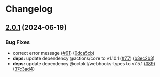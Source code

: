 # Changelog

## [2.0.1](https://github.com/soc221b/shorten-commit-sha/compare/v2.0.0...v2.0.1) (2024-06-19)


### Bug Fixes

* correct error message ([#91](https://github.com/soc221b/shorten-commit-sha/issues/91)) ([0dca5cb](https://github.com/soc221b/shorten-commit-sha/commit/0dca5cbeb4b0be373c405699d5c608221af3a7e9))
* **deps:** update dependency @actions/core to v1.10.1 ([#77](https://github.com/soc221b/shorten-commit-sha/issues/77)) ([b3ec2b3](https://github.com/soc221b/shorten-commit-sha/commit/b3ec2b357ec77c34a4802b415682c2e988c21f25))
* **deps:** update dependency @octokit/webhooks-types to v7.5.1 ([#89](https://github.com/soc221b/shorten-commit-sha/issues/89)) ([37c3ad4](https://github.com/soc221b/shorten-commit-sha/commit/37c3ad4d03d426c305202511810bd45789ffd6a5))
